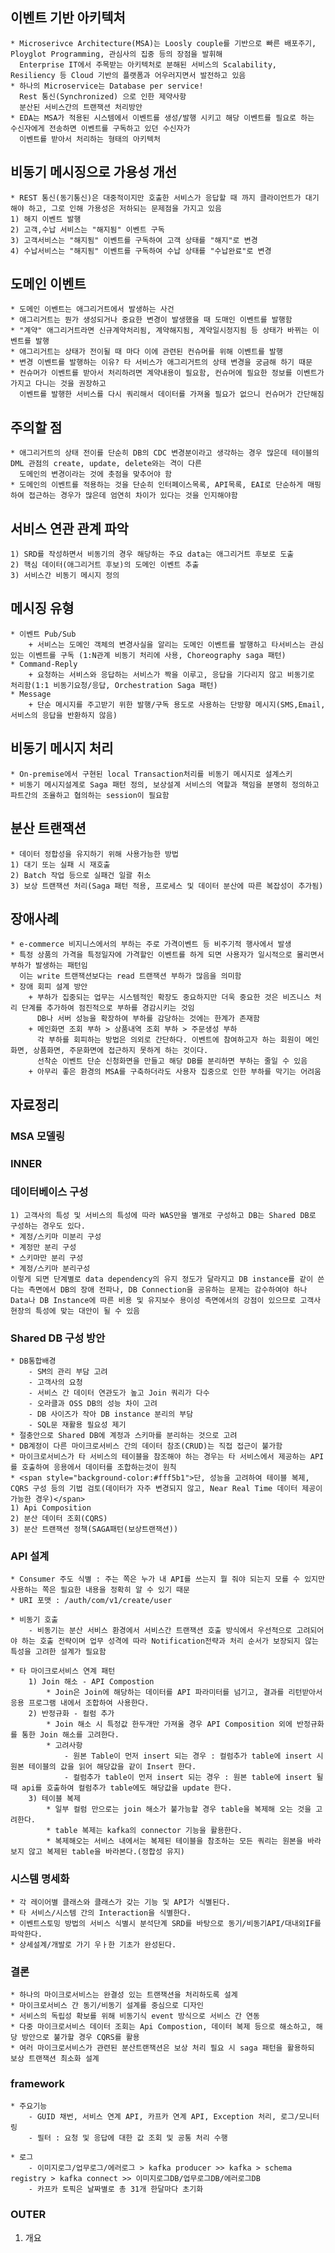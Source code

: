 
## 이벤트 기반 아키텍처
	* Microserivce Architecture(MSA)는 Loosly couple를 기반으로 빠른 배포주기, Ployglot Programming, 관심사의 집중 등의 장점을 발휘해 
	  Enterprise IT에서 주목받는 아키텍처로 분해된 서비스의 Scalability, Resiliency 등 Cloud 기반의 플랫폼과 어우러지면서 발전하고 있음
	* 하나의 Microservice는 Database per service!
	  Rest 통신(Synchronized) 으로 인한 제약사항
	  분산된 서비스간의 트랜잭션 처리방안
	* EDA는 MSA가 적용된 시스템에서 이벤트를 생성/발행 시키고 해당 이벤트를 필요로 하는 수신자에게 전송하면 이벤트를 구독하고 있던 수신자가 
	  이벤트를 받아서 처리하는 형태의 아키텍처

## 비동기 메시징으로 가용성 개선
	* REST 통신(동기통신)은 대중적이지만 호출한 서비스가 응답할 때 까지 클라이언트가 대기해야 하고, 그로 인해 가용성은 저하되는 문제점을 가지고 있음
	1) 해지 이벤트 발행
	2) 고객,수납 서비스는 "해지됨" 이벤트 구독
	3) 고객서비스는 "해지됨" 이벤트를 구독하여 고객 상태를 "해지"로 변경
	4) 수납서비스는 "해지됨" 이벤트를 구독하여 수납 상태를 "수납완료"로 변경

## 도메인 이벤트
	* 도메인 이벤트는 애그리거트에서 발생하는 사건
	* 애그리거트는 뭔가 생성되거나 중요한 변경이 발생했을 때 도매인 이벤트를 발행함
	* "계약" 애그리거트라면 신규계약처리됨, 계약해지됨, 계약일시정지됨 등 상태가 바뀌는 이벤트를 발행
	* 애그리거트는 상태가 전이될 때 마다 이에 관련된 컨슈머를 위해 이벤트를 발행
	* 변경 이벤트를 발행하는 이유? 타 서비스가 애그리거트의 상태 변경을 궁금해 하기 때문 
	* 컨슈머가 이벤트를 받아서 처리하려면 계약내용이 필요함, 컨슈머에 필요한 정보를 이벤트가 가지고 다니는 것을 권장하고
	  이벤트를 발행한 서비스를 다시 쿼리해서 데이터를 가져올 필요가 없으니 컨슈머가 간단해짐

## 주의할 점
	* 애그리거트의 상태 전이를 단순히 DB의 CDC 변경분이라고 생각하는 경우 많은데 테이블의 DML 관점의 create, update, delete와는 격이 다른
	  도메인의 변경이라는 것에 촛점을 맞추어야 함
	* 도메인의 이벤트를 적용하는 것을 단순히 인터페이스목록, API목록, EAI로 단순하게 매핑하여 접근하는 경우가 많은데 엄연히 차이가 있다는 것을 인지해야함

## 서비스 연관 관계 파악
	1) SRD를 작성하면서 비동기의 경우 해당하는 주요 data는 애그리거트 후보로 도출
	2) 핵심 데이터(애그리거트 후보)의 도메인 이벤트 추출
	3) 서비스간 비동기 메시지 정의

## 메시징 유형
	* 이벤트 Pub/Sub
		+ 서비스는 도메인 객체의 변경사실을 알리는 도메인 이벤트를 발행하고 타서비스는 관심 있는 이벤트를 구독 (1:N관계 비동기 처리에 사용, Choreography saga 패턴)
	* Command-Reply
		+ 요청하는 서비스와 응답하는 서비스가 짝을 이루고, 응답을 기다리지 않고 비동기로 처리함(1:1 비동기요청/응답, Orchestration Saga 패턴)
	* Message
		+ 단순 메시지를 주고받기 위한 발행/구독 용도로 사용하는 단방향 메시지(SMS,Email, 서비스의 응답을 반환하지 않음)

## 비동기 메시지 처리
	* On-premise에서 구현된 local Transaction처리를 비동기 메시지로 설계스키
	* 비동기 메시지설계로 Saga 패턴 정의, 보상설계 서비스의 역할과 책임을 분명히 정의하고 파트간의 조율하고 협의하는 session이 필요함 

## 분산 트랜잭션
	* 데이터 정합성을 유지하기 위해 사용가능한 방법
	1) 대기 또는 실패 시 재호출
	2) Batch 작업 등으로 실패건 일괄 취소
	3) 보상 트랜잭션 처리(Saga 패턴 적용, 프로세스 및 데이터 분산에 따른 복잡성이 추가됨)

## 장애사례
	* e-commerce 비지니스에서의 부하는 주로 가격이벤트 등 비주기적 행사에서 발생
	* 특정 상품의 가격을 특정일자에 가격할인 이벤트를 하게 되면 사용자가 일시적으로 몰리면서 부하가 발생하는 패턴임
	  이는 write 트랜잭션보다는 read 트랜잭션 부하가 많음을 의미함
	* 장애 회피 설계 방안
		+ 부하가 집중되는 업무는 시스템적인 확장도 중요하지만 더욱 중요한 것은 비즈니스 처리 단계를 추가하여 점진적으로 부하를 경감시키는 것임
		  DB나 서버 성능을 확장하여 부하를 감당하는 것에는 한계가 존재함
		+ 메인화면 조회 부하 > 상품내역 조회 부하 > 주문생성 부하
		  각 부하를 회피하는 방법은 의외로 간단하다. 이벤트에 참여하고자 하는 회원이 메인화면, 상품화면, 주문화면에 접근하지 못하게 하는 것이다.
		  선착순 이벤트 단순 신청화면을 만들고 해당 DB를 분리하면 부하는 줄일 수 있음
		+ 아무리 좋은 환경의 MSA를 구축하더라도 사용자 집중으로 인한 부하를 막기는 어려움


## 자료정리

### MSA 모델링

### INNER

### 데이터베이스 구성
	1) 고객사의 특성 및 서비스의 특성에 따라 WAS만을 별개로 구성하고 DB는 Shared DB로 구성하는 경우도 있다.
	* 계정/스키마 미분리 구성
	* 계정만 분리 구성
	* 스키마만 분리 구성
	* 계정/스키마 분리구성
	이렇게 되면 단계별로 data dependency의 유지 정도가 달라지고 DB instance를 같이 쓴다는 측면에서 DB의 장애 전파나, DB Connection을 공유하는 문제는 감수하여야 하나
	Data나 DB Instance에 따른 비용 및 유지보수 용이성 측면에서의 강점이 있으므로 고객사 현장의 특성에 맞는 대안이 될 수 있음

### Shared DB 구성 방안
	* DB통합배경
		- SM의 관리 부담 고려
		- 고객사의 요청
		- 서비스 간 데이터 연관도가 높고 Join 쿼리가 다수
		- 오라클과 OSS DB의 성능 차이 고려
		- DB 사이즈가 작아 DB instance 분리의 부담
		- SQL문 재활용 필요성 제기
	* 절충안으로 Shared DB에 계정과 스키마를 분리하는 것으로 고려
	* DB계정이 다른 마이크로서비스 간의 데이터 참조(CRUD)는 직접 접근이 불가함
	* 마이크로서비스가 타 서비스의 테이블을 참조해야 하는 경우는 타 서비스에서 제공하는 API를 호출하여 응용에서 데이터를 조합하는것이 원칙
	* <span style="background-color:#fff5b1">단, 성능을 고려하여 테이블 복제, CQRS 구성 등의 기법 검토(데이터가 자주 변경되지 않고, Near Real Time 데이터 제공이 가능한 경우)</span>
	1) Api Composition
	2) 분산 데이터 조회(CQRS)
	3) 분산 트랜잭션 정책(SAGA패턴(보상트랜잭션)) 

### API 설계
	* Consumer 주도 식별 : 주는 쪽은 누가 내 API를 쓰는지 뭘 줘야 되는지 모를 수 있지만 사용하는 쪽은 필요한 내용을 정확히 알 수 있기 때문
	* URI 포맷 : /auth/com/v1/create/user

	* 비동기 호출
		- 비동기는 분산 서비스 환경에서 서비스간 트랜잭션 호출 방식에서 우선적으로 고려되어야 하는 호출 전략이며 업무 성격에 따라 Notification전략과 처리 순서가 보장되지 않는 특성을 고려한 설계가 필요함

	* 타 마이크로서비스 연계 패턴
		1) Join 해소 - API Compostion
			* Join은 Join에 해당하는 데이터를 API 파라미터를 넘기고, 결과를 리턴받아서 응용 프로그램 내에서 조합하여 사용한다.
		2) 반정규화 - 컬럼 추가
			* Join 해소 시 특정값 한두개만 가져올 경우 API Composition 외에 반정규화를 통한 Join 해소를 고려한다.
			* 고려사항
				- 원본 Table이 먼저 insert 되는 경우 : 컬럼추가 table에 insert 시 원본 테이블의 값을 읽어 해당값을 같이 Insert 한다.
				- 컬럼추가 table이 먼저 insert 되는 경우 : 원본 table에 insert 될때 api를 호출하여 컬럼추가 table에도 해당값을 update 한다.
		3) 테이블 복제
			* 일부 컬럼 만으로는 join 해소가 불가능할 경우 table을 복제해 오는 것을 고려한다.
			* table 복제는 kafka의 connector 기능을 활용한다.
			* 복제해오는 서비스 내에서는 복제된 테이블을 참조하는 모든 쿼리는 원본을 바라보지 않고 복제된 table을 바라본다.(정합성 유지)

### 시스템 명세화
	* 각 레이어별 클래스와 클래스가 갖는 기능 및 API가 식별된다.
	* 타 서비스/시스템 간의 Interaction을 식별한다.
	* 이벤트스토밍 방법의 서비스 식별시 분석단계 SRD를 바탕으로 동기/비동기API/대내외IF를 파악한다.
	* 상세설계/개발로 가기 우ㅏ한 기초가 완성된다.

### 결론
	* 하나의 마이크로서비스는 완결성 있는 트랜잭션을 처리하도록 설계
	* 마이크로서비스 간 동기/비동기 설계를 중심으로 디자인
	* 서비스의 독립성 확보를 위해 비동기식 event 방식으로 서비스 간 연동
	* 다중 마이크로서비스 데이터 조회는 Api Compostion, 데이터 복제 등으로 해소하고, 해당 방안으로 불가할 경우 CQRS를 활용
	* 여러 마이크로서비스가 관련된 분산트랜잭션은 보상 처리 필요 시 saga 패턴을 활용하되 보상 트랜잭션 최소화 설계

### framework
	* 주요기능
		- GUID 채번, 서비스 연계 API, 카프카 연계 API, Exception 처리, 로그/모니터링
		- 필터 : 요청 및 응답에 대한 값 조회 및 공통 처리 수행

	* 로그
		- 이미지로그/업무로그/에러로그 > kafka producer >> kafka > schema registry > kafka connect >> 이미지로그DB/업무로그DB/에러로그DB	
		- 카프카 토픽은 날짜별로 총 31개 한달마다 초기화

### OUTER

1. 개요



